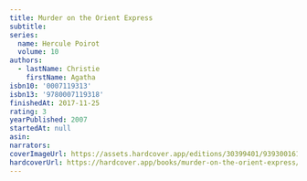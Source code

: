 ```yaml
---
title: Murder on the Orient Express
subtitle:
series:
  name: Hercule Poirot
  volume: 10
authors:
  - lastName: Christie
    firstName: Agatha
isbn10: '0007119313'
isbn13: '9780007119318'
finishedAt: 2017-11-25
rating: 3
yearPublished: 2007
startedAt: null
asin:
narrators:
coverImageUrl: https://assets.hardcover.app/editions/30399401/9393001616356172-853510.jpg
hardcoverUrl: https://hardcover.app/books/murder-on-the-orient-express/editions/30399401
---
```

